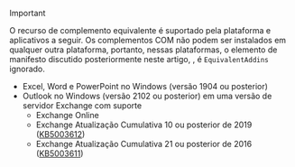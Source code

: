 > [!IMPORTANT]
> O recurso de complemento equivalente é suportado pela plataforma e aplicativos a seguir. Os complementos COM não podem ser instalados em qualquer outra plataforma, portanto, nessas plataformas, o elemento de manifesto discutido posteriormente neste artigo, , é `EquivalentAddins` ignorado.
>
> - Excel, Word e PowerPoint no Windows (versão 1904 ou posterior)
> - Outlook no Windows (versão 2102 ou posterior) em uma versão de servidor Exchange com suporte
>   - Exchange Online
>   - Exchange Atualização Cumulativa 10 ou posterior de 2019 ([KB5003612](https://support.microsoft.com/topic/b1434cad-3fbc-4dc3-844d-82568e8d4344))
>   - Exchange Atualização Cumulativa 21 ou posterior de 2016 ([KB5003611](https://support.microsoft.com/topic/b7ba1656-abba-4a0b-9be9-dac45095d969))
